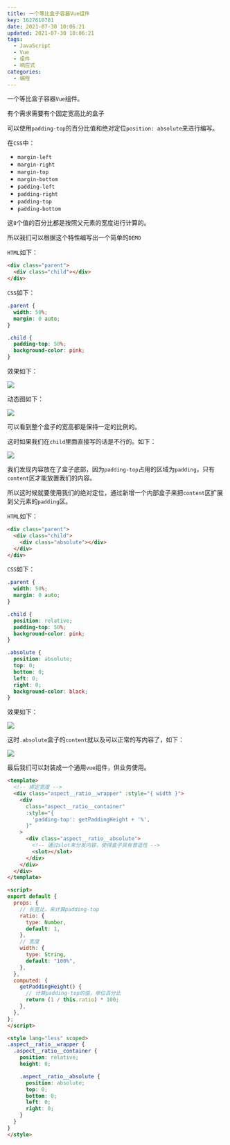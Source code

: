 ```yaml
---
title: 一个等比盒子容器Vue组件
key: 1627610781date: 2021-07-30 10:06:21
updated: 2021-07-30 10:06:21
tags:
  - JavaScript
  - Vue
  - 组件
  - 响应式
categories:
  - 编程
---
```


一个等比盒子容器`Vue`组件。

<!-- more -->

有个需求需要有个固定宽高比的盒子

可以使用`padding-top`的百分比值和绝对定位`position: absolute`来进行编写。

在`CSS`中：

- `margin-left`
- `margin-right`
- `margin-top`
- `margin-bottom`
- `padding-left`
- `padding-right`
- `padding-top`
- `padding-bottom`

这`8`个值的百分比都是按照父元素的宽度进行计算的。

所以我们可以根据这个特性编写出一个简单的`DEMO`

`HTML`如下：

```html
<div class="parent">
  <div class="child"></div>
</div>
```

`CSS`如下：

```css
.parent {
  width: 50%;
  margin: 0 auto;
}

.child {
  padding-top: 50%;
  background-color: pink;
}
```

效果如下：

![](https://z3.ax1x.com/2021/07/30/WLAWh6.png)

动态图如下：

![](https://z3.ax1x.com/2021/07/30/WL3aq0.gif)

可以看到整个盒子的宽高都是保持一定的比例的。

这时如果我们在`child`里面直接写的话是不行的。如下：

![](https://z3.ax1x.com/2021/07/30/WL8tYD.png)

我们发现内容放在了盒子底部，因为`padding-top`占用的区域为`padding`，只有`content`区才能放置我们的内容。

所以这时候就要使用我们的绝对定位，通过新增一个内部盒子来把`content`区扩展到父元素的`padding`区。

`HTML`如下：

```html
<div class="parent">
  <div class="child">
    <div class="absolute"></div>
  </div>
</div>
```

`CSS`如下：

```css
.parent {
  width: 50%;
  margin: 0 auto;
}

.child {
  position: relative;
  padding-top: 50%;
  background-color: pink;
}

.absolute {
  position: absolute;
  top: 0;
  bottom: 0;
  left: 0;
  right: 0;
  background-color: black;
}
```

效果如下：

![](https://z3.ax1x.com/2021/07/30/WLJCbq.png)

这时`.absolute`盒子的`content`就以及可以正常的写内容了，如下：

![](https://z3.ax1x.com/2021/07/30/WLJzFK.png)

最后我们可以封装成一个通用`vue`组件，供业务使用。

```html
<template>
  <!-- 绑定宽度 -->
  <div class="aspect__ratio__wrapper" :style="{ width }">
    <div
      class="aspect__ratio__container"
      :style="{
        'padding-top': getPaddingHeight + '%',
      }"
    >
      <div class="aspect__ratio__absolute">
        <!-- 通过slot来分发内容，使得盒子具有普适性 -->
        <slot></slot>
      </div>
    </div>
  </div>
</template>

<script>
export default {
  props: {
    // 长宽比，来计算padding-top
    ratio: {
      type: Number,
      default: 1,
    },
    // 宽度
    width: {
      type: String,
      default: "100%",
    },
  },
  computed: {
    getPaddingHeight() {
      // 计算padding-top的值，单位百分比
      return (1 / this.ratio) * 100;
    },
  },
};
</script>

<style lang="less" scoped>
.aspect__ratio__wrapper {
  .aspect__ratio__container {
    position: relative;
    height: 0;

    .aspect__ratio__absolute {
      position: absolute;
      top: 0;
      bottom: 0;
      left: 0;
      right: 0;
    }
  }
}
</style>
```
